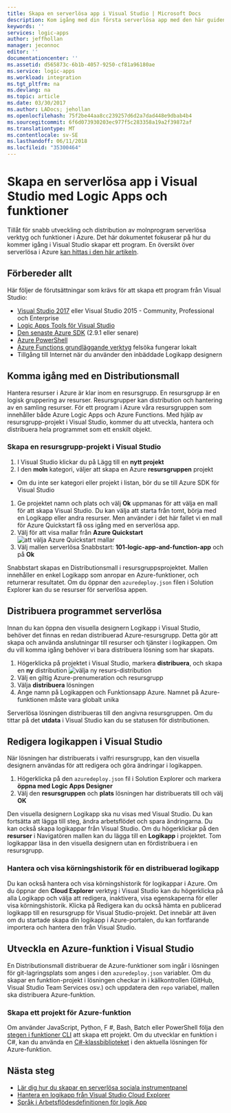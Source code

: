 ```yaml
---
title: Skapa en serverlösa app i Visual Studio | Microsoft Docs
description: Kom igång med din första serverlösa app med den här guiden för att skapa, distribuera och hantera appen i Visual Studio.
keywords: ''
services: logic-apps
author: jeffhollan
manager: jeconnoc
editor: ''
documentationcenter: ''
ms.assetid: d565873c-6b1b-4057-9250-cf81a96180ae
ms.service: logic-apps
ms.workload: integration
ms.tgt_pltfrm: na
ms.devlang: na
ms.topic: article
ms.date: 03/30/2017
ms.author: LADocs; jehollan
ms.openlocfilehash: 75f2be44aa8cc239257d6d2a7dad448e9dbab4b4
ms.sourcegitcommit: 6f6d073930203ec977f5c283358a19a2f39872af
ms.translationtype: MT
ms.contentlocale: sv-SE
ms.lasthandoff: 06/11/2018
ms.locfileid: "35300464"
---
```

# <a name="build-a-serverless-app-in-visual-studio-with-logic-apps-and-functions"></a>Skapa en serverlösa app i Visual Studio med Logic Apps och funktioner

Tillåt för snabb utveckling och distribution av molnprogram serverlösa verktyg och funktioner i Azure.  Det här dokumentet fokuserar på hur du kommer igång i Visual Studio skapar ett program.  En översikt över serverlösa i Azure [kan hittas i den här artikeln](logic-apps-serverless-overview.md).

## <a name="getting-everything-ready"></a>Förbereder allt

Här följer de förutsättningar som krävs för att skapa ett program från Visual Studio:

* [Visual Studio 2017](https://www.visualstudio.com/vs/) eller Visual Studio 2015 - Community, Professional och Enterprise
* [Logic Apps Tools för Visual Studio](https://marketplace.visualstudio.com/items?itemName=VinaySinghMSFT.AzureLogicAppsToolsforVisualStudio-18551)
* [Den senaste Azure SDK](https://azure.microsoft.com/downloads/) (2.9.1 eller senare)
* [Azure PowerShell](https://github.com/Azure/azure-powershell#installation)
* [Azure Functions grundläggande verktyg](https://www.npmjs.com/package/azure-functions-core-tools) felsöka fungerar lokalt
* Tillgång till Internet när du använder den inbäddade Logikapp designern

## <a name="getting-started-with-a-deployment-template"></a>Komma igång med en Distributionsmall

Hantera resurser i Azure är klar inom en resursgrupp.  En resursgrupp är en logisk gruppering av resurser.  Resursgrupper kan distribution och hantering av en samling resurser.  För ett program i Azure våra resursgruppen som innehåller både Azure Logic Apps och Azure Functions.  Med hjälp av resursgrupp-projekt i Visual Studio, kommer du att utveckla, hantera och distribuera hela programmet som ett enskilt objekt.

### <a name="create-a-resource-group-project-in-visual-studio"></a>Skapa en resursgrupp-projekt i Visual Studio

1. I Visual Studio klickar du på Lägg till en **nytt projekt**
1. I den **moln** kategori, väljer att skapa en Azure **resursgruppen** projekt  
 * Om du inte ser kategori eller projekt i listan, bör du se till Azure SDK för Visual Studio
1. Ge projektet namn och plats och välj **Ok** uppmanas för att välja en mall för att skapa Visual Studio.  Du kan välja att starta från tomt, börja med en Logikapp eller andra resurser.  Men använder i det här fallet vi en mall för Azure Quickstart få oss igång med en serverlösa app.
1. Välj för att visa mallar från **Azure Quickstart** ![att välja Azure Quickstart mallar][1]
1. Välj mallen serverlösa Snabbstart: **101-logic-app-and-function-app** och på **Ok**

Snabbstart skapas en Distributionsmall i resursgruppsprojektet.  Mallen innehåller en enkel Logikapp som anropar en Azure-funktioner, och returnerar resultatet.  Om du öppnar den `azuredeploy.json` filen i Solution Explorer kan du se resurser för serverlösa appen.

## <a name="deploying-the-serverless-application"></a>Distribuera programmet serverlösa

Innan du kan öppna den visuella designern Logikapp i Visual Studio, behöver det finnas en redan distribuerad Azure-resursgrupp.  Detta gör att skapa och använda anslutningar till resurser och tjänster i logikappen.  Om du vill komma igång behöver vi bara distribuera lösning som har skapats.

1. Högerklicka på projektet i Visual Studio, markera **distribuera**, och skapa en **ny** distribution ![välja ny resurs-distribution][2]
1. Välj en giltig Azure-prenumeration och resursgrupp
1. Välja **distribuera** lösningen
1. Ange namn på Logikappen och Funktionsapp Azure.  Namnet på Azure-funktionen måste vara globalt unika

Serverlösa lösningen distribueras till den angivna resursgruppen.  Om du tittar på det **utdata** i Visual Studio kan du se statusen för distributionen.

## <a name="editing-the-logic-app-in-visual-studio"></a>Redigera logikappen i Visual Studio

När lösningen har distribuerats i valfri resursgrupp, kan den visuella designern användas för att redigera och göra ändringar i logikappen.

1. Högerklicka på den `azuredeploy.json` fil i Solution Explorer och markera **öppna med Logic Apps Designer**
1. Välj den **resursgruppen** och **plats** lösningen har distribuerats till och välj **OK**

Den visuella designern Logikapp ska nu visas med Visual Studio.  Du kan fortsätta att lägga till steg, ändra arbetsflödet och spara ändringarna.  Du kan också skapa logikappar från Visual Studio.  Om du högerklickar på den **resurser** i Navigatören mallen kan du lägga till en **Logikapp** i projektet.  Tom logikappar läsa in den visuella designern utan en fördistribuera i en resursgrupp.

### <a name="managing-and-viewing-run-history-for-a-deployed-logic-app"></a>Hantera och visa körningshistorik för en distribuerad logikapp

Du kan också hantera och visa körningshistorik för logikappar i Azure.  Om du öppnar den **Cloud Explorer** verktyg i Visual Studio kan du högerklicka på alla Logikapp och välja att redigera, inaktivera, visa egenskaperna för eller visa körningshistorik.  Klicka på Redigera kan du också hämta en publicerad logikapp till en resursgrupp för Visual Studio-projekt.  Det innebär att även om du startade skapa din logikapp i Azure-portalen, du kan fortfarande importera och hantera den från Visual Studio.

## <a name="developing-an-azure-function-in-visual-studio"></a>Utveckla en Azure-funktion i Visual Studio

En Distributionsmall distribuerar de Azure-funktioner som ingår i lösningen för git-lagringsplats som anges i den `azuredeploy.json` variabler.  Om du skapar en funktion-projekt i lösningen checkar in i källkontrollen (GitHub, Visual Studio Team Services osv.) och uppdatera den `repo` variabel, mallen ska distribuera Azure-funktion.

### <a name="creating-an-azure-function-project"></a>Skapa ett projekt för Azure-funktion

Om använder JavaScript, Python, F #, Bash, Batch eller PowerShell följa den [stegen i funktioner CLI](../azure-functions/functions-run-local.md) att skapa ett projekt.  Om du utvecklar en funktion i C#, kan du använda en [C#-klassbiblioteket](https://blogs.msdn.microsoft.com/appserviceteam/2017/03/16/publishing-a-net-class-library-as-a-function-app/) i den aktuella lösningen för Azure-funktion.

## <a name="next-steps"></a>Nästa steg

* [Lär dig hur du skapar en serverlösa sociala instrumentpanel](logic-apps-scenario-social-serverless.md)
* [Hantera en logikapp från Visual Studio Cloud Explorer](manage-logic-apps-with-visual-studio.md)
* [Språk i Arbetsflödesdefinitionen för logik App](logic-apps-workflow-definition-language.md)

<!-- Image references -->
[1]: ./media/logic-apps-serverless-get-started-vs/select-template.png
[2]: ./media/logic-apps-serverless-get-started-vs/deploy.png
